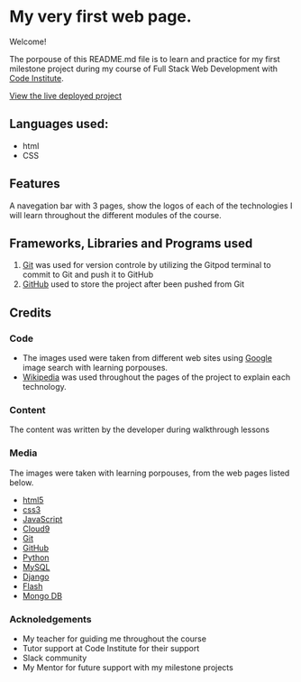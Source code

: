 # My very first web page.

Welcome!

The porpouse of this README.md file is to learn and practice for my first milestone project during my course of Full Stack Web Development with [Code Institute](https://codeinstitute.net).

[View the live deployed project](https://cau-correa.github.io/my-full-template/index.html)

## Languages used:
- html
- CSS

## Features 
A navegation bar with 3 pages, show the logos of each of the technologies I will learn throughout the different modules of the course.

## Frameworks, Libraries and Programs used
1. [Git](https://git-scm.com/)
was used for version controle by utilizing the Gitpod terminal to commit to Git and push it to GitHub
2. [GitHub](https://github.com)
used to store the project after been pushed from Git

## Credits

### Code
- The images used were taken from different web sites using [Google](https://www.google.com) image search with learning porpouses.
- [Wikipedia](https://www.wikipedia.com) was used throughout the pages of the project to explain each technology.

### Content
The content was written by the developer during walkthrough lessons

### Media
The images were taken with learning porpouses, from the web pages listed below.
- [html5](https://upload.wikimedia.org/wikipedia/commons/thumb/6/61/HTML5_logo_and_wordmark.svg/1200px-HTML5_logo_and_wordmark.svg.png)
- [css3](https://e7.pngegg.com/pngimages/188/673/png-clipart-cascading-style-sheets-css3-bootstrap-valid-blue-angle.png)
- [JavaScript](https://thumbnail.imgbin.com/0/8/11/imgbin-javascript-logo-html-javascript-logo-1gJt6c05WzKXQuybWYgXvaTYk_t.jpg)
- [Cloud9](https://upload.wikimedia.org/wikipedia/commons/thumb/5/5f/Cloud9IDE.png/260px-Cloud9IDE.png)
- [Git](https://cdn.vox-cdn.com/thumbor/A4_6e24biy8bp4ahrL-TNfaircI=/0x0:2040x1360/1200x800/filters:focal(1287x538:1613x864)/cdn.vox-cdn.com/uploads/chorus_image/image/63739082/git.0.jpg)
- [GitHub](https://github.githubassets.com/images/modules/open_graph/github-mark.png)
- [Python](https://qph.fs.quoracdn.net/main-qimg-28cadbd02699c25a88e5c78d73c7babc)
- [MySQL](https://career.guru99.com/wp-content/uploads/2014/07/MySQL.svg_-1280x720.png)
- [Django](https://www.djangoproject.com/m/img/logos/django-logo-negative.png)
- [Flash](https://blogsimages.adobe.com/conversations/files/2010/06/flash-logo.png)
- [Mongo DB](https://i0.wp.com/www.disk91.com/wp-content/uploads/2018/02/mongodb-1.png?fit=413%2C484&ssl=1)


### Acknoledgements
- My teacher for guiding me throughout the course
- Tutor support at Code Institute for their support
- Slack community
- My Mentor for future support with my milestone projects






